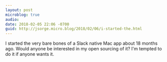 ```yaml
---
layout: post
microblog: true
audio: 
date: 2018-02-05 22:06 -0700
guid: http://jsorge.micro.blog/2018/02/06/i-started-the.html
---
```

I started the very bare bones of a Slack native Mac app about 18 months ago. Would anyone be interested in my open sourcing of it? I'm tempted to do it if anyone wants it.
